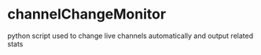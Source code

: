 # channelChangeMonitor
python script used to change live channels automatically and output related stats
